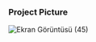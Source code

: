 ### Project Picture

![Ekran Görüntüsü (45)](https://user-images.githubusercontent.com/75858017/169719869-d11bbd57-8c55-4c75-aaa2-ce647d5fa0bc.png)
